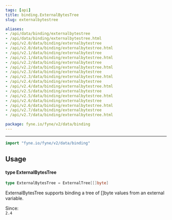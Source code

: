 ```yaml
---
tags: [api]
title: binding.ExternalBytesTree
slug: externalbytestree

aliases:
- /api/data/binding/externalbytestree
- /api/data/binding/externalbytestree.html
- /api/v2.0/data/binding/externalbytestree
- /api/v2.0/data/binding/externalbytestree.html
- /api/v2.1/data/binding/externalbytestree
- /api/v2.1/data/binding/externalbytestree.html
- /api/v2.2/data/binding/externalbytestree
- /api/v2.2/data/binding/externalbytestree.html
- /api/v2.3/data/binding/externalbytestree
- /api/v2.3/data/binding/externalbytestree.html
- /api/v2.4/data/binding/externalbytestree
- /api/v2.4/data/binding/externalbytestree.html
- /api/v2.5/data/binding/externalbytestree
- /api/v2.5/data/binding/externalbytestree.html
- /api/v2.6/data/binding/externalbytestree
- /api/v2.6/data/binding/externalbytestree.html
- /api/v2.7/data/binding/externalbytestree
- /api/v2.7/data/binding/externalbytestree.html

package: fyne.io/fyne/v2/data/binding
---
```



---
```go
import "fyne.io/fyne/v2/data/binding"
```

## Usage

#### type ExternalBytesTree

```go
type ExternalBytesTree = ExternalTree[[]byte]
```

ExternalBytesTree supports binding a tree of []byte values from an external variable.


<div class="since">Since: <code>
2.4</code></div>
